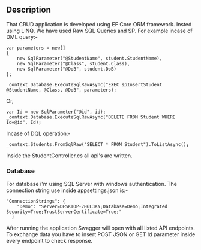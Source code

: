 ## Description
That CRUD application is developed using EF Core ORM framework.
Insted using LINQ, We have used Raw SQL Queries and SP.
For example incase of DML query:-
```
var parameters = new[]
{
    new SqlParameter("@StudentName", student.StudentName),
    new SqlParameter("@Class", student.Class),
    new SqlParameter("@DoB", student.DoB)
};

_context.Database.ExecuteSqlRawAsync("EXEC spInsertStudent @StudentName, @Class, @DoB", parameters);
```
Or,
```
var Id = new SqlParameter("@id", id);
_context.Database.ExecuteSqlRawAsync("DELETE FROM Student WHERE Id=@id", Id);
```

Incase of DQL operation:-
```
_context.Students.FromSqlRaw("SELECT * FROM Student").ToListAsync();
```

Inside the StudentController.cs all api's are written.


### Database
For database i'm using SQL Server with windows authentication.
The connection string use inside appsettings.json is:- 
```
"ConnectionStrings": {
    "Demo": "Server=DESKTOP-7H6L3KN;Database=Demo;Integrated Security=True;TrustServerCertificate=True;"
  }
```

After running the application Swagger will open with all listed API endpoints.
To exchange data you have to insert POST JSON or GET Id parameter inside every endpoint to check response.
